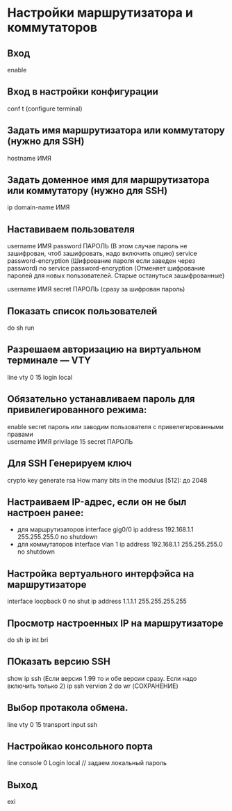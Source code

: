# Настройки маршрутизатора и коммутаторов

## Вход 
enable

## Вход в настройки конфигурации
conf t (configure terminal)

## Задать имя маршрутизатора или коммутатору (нужно для SSH)
hostname ИМЯ

## Задать доменное имя для маршрутизатора или коммутатору (нужно для SSH)
ip domain-name ИМЯ

## Наставиваем пользователя
username ИМЯ password ПАРОЛЬ (В этом случае пароль не зашифрован, чтоб зашифровать, надо включить опцию)
service password-encryption (Шифрование пароля если заведен через password)
no service password-encryption (Отменяет шифрование паролей для новых пользователей. Старые остануться зашифрованные)

username ИМЯ secret ПАРОЛЬ (сразу за шифрован пароль)

## Показать список пользователей
do sh run

## Разрешаем авторизацию на виртуальном терминале — VTY

line vty 0 15
login local

## Обязательно устанавливаем пароль для привилегированного режима:
enable secret пароль
или заводим пользователя с привелегированными правами\
username ИМЯ privilage 15 secret ПАРОЛЬ

## Для SSH Генерируем ключ
crypto key generate rsa
How many bits in the modulus [512]: до 2048

## Настраиваем IP-адрес, если он не был настроен ранее:
- для маршрутизаторов
interface gig0/0
ip address 192.168.1.1 255.255.255.0
no shutdown
- для коммутаторов
interface vlan 1
ip address 192.168.1.1 255.255.255.0
no shutdown

## Настройка вертуального интерфэйса на маршрутизаторе
interface loopback 0
no shut
ip address 1.1.1.1 255.255.255.255

## Просмотр настроенных IP на маршрутизаторе
do sh ip int bri

## ПОказать версию SSH
show ip ssh (Если версия 1.99 то и обе версии сразу. Если надо включить только 2)
ip ssh vervion 2
do wr (СОХРАНЕНИЕ)

## Выбор протакола обмена.
line vty 0 15
transport input ssh 

## Настройкао консольного порта
line console 0
Login local // задаем локальный пароль

## Выход
exi